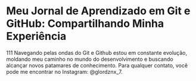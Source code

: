 # Meu Jornal de Aprendizado em Git e GitHub: Compartilhando Minha Experiência
111
Navegando pelas ondas do Git e Github estou em constante evolução, moldando meu caminho no mundo do desenvolvimento e buscando alcançar novos patamares de conhecimento. Para qualquer contato, você pode me encontrar no Instagram:
@glordznx_7.
